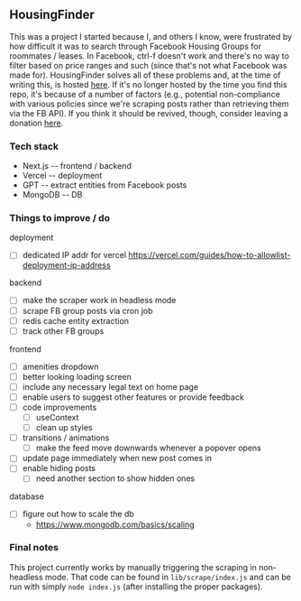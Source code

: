 ## HousingFinder

This was a project I started because I, and others I know, were frustrated by how difficult it was to search through Facebook Housing Groups for roommates / leases. In Facebook, ctrl-f doesn't work and there's no way to filter based on price ranges and such (since that's not what Facebook was made for). HousingFinder solves all of these problems and, at the time of writing this, is hosted [here](https://housing-finder.vercel.app). If it's no longer hosted by the time you find this repo, it's because of a number of factors (e.g., potential non-compliance with various policies since we're scraping posts rather than retrieving them via the FB API). If you think it should be revived, though, consider leaving a donation [here](https://ko-fi.com/housingfinder).

### Tech stack

- Next.js -- frontend / backend
- Vercel -- deployment
- GPT -- extract entities from Facebook posts
- MongoDB -- DB

### Things to improve / do

deployment

- [ ] dedicated IP addr for vercel https://vercel.com/guides/how-to-allowlist-deployment-ip-address

backend

- [ ] make the scraper work in headless mode
- [ ] scrape FB group posts via cron job
- [ ] redis cache entity extraction
- [ ] track other FB groups

frontend

- [ ] amenities dropdown
- [ ] better looking loading screen
- [ ] include any necessary legal text on home page
- [ ] enable users to suggest other features or provide feedback
- [ ] code improvements
  - [ ] useContext
  - [ ] clean up styles
- [ ] transitions / animations
  - [ ] make the feed move downwards whenever a popover opens
- [ ] update page immediately when new post comes in
- [ ] enable hiding posts
  - [ ] need another section to show hidden ones

database

- [ ] figure out how to scale the db
  - https://www.mongodb.com/basics/scaling

### Final notes

This project currently works by manually triggering the scraping in non-headless mode. That code can be found in `lib/scrape/index.js` and can be run with simply `node index.js` (after installing the proper packages).
